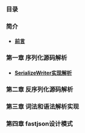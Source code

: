 ### 目录

### 简介

* #### [前言](README.md)

### 第一章 序列化源码解析

* #### [SerializeWriter实现解析](di-yi-zhang-xu-lie-hua-yuan-ma-jie-xi/serializewritershi-xian-jie-xi.md)

### 第二章 反序列化源码解析

### 第三章 词法和语法解析实现

### 第四章 fastjson设计模式



